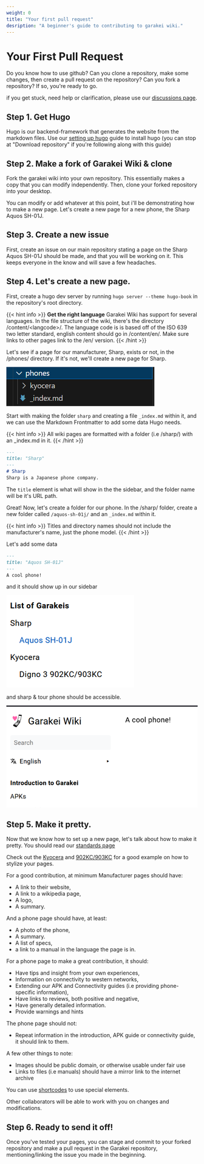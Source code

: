 ```yaml
---
weight: 0
title: "Your first pull request"
desription: "A beginner's guide to contributing to garakei wiki."
---
```

# Your First Pull Request
Do you know how to use github? Can you clone a repository, make some changes, then create a pull request on the repository? Can you fork a repository? If so, you're ready to go.

if you get stuck, need help or clarification, please use our [discussions page](https://github.com/false-fox/garakei-wiki/discussions).

## Step 1. Get Hugo
Hugo is our backend-framework that generates the website from the markdown files. Use our [setting up hugo](/en/contribute/setup/) guide to install hugo (you can stop at "Download repository" if you're following along with this guide)

## Step 2. Make a fork of Garakei Wiki & clone
Fork the garakei wiki into your own repository. This essentially makes a copy that you can modify independently. Then, clone your forked repository into your desktop.

You can modify or add whatever at this point, but i'll be demonstrating how to make a new page. Let's create a new page for a new phone, the Sharp Aquos SH-01J. 

## Step 3. Create a new issue
First, create an issue on our main repository stating a page on the Sharp Aquos SH-01J should be made, and that you will be working on it. This keeps everyone in the know and will save a few headaches.

## Step 4. Let's create a new page.
First, create a hugo dev server by running `hugo server --theme hugo-book` in the repository's root directory.

{{< hint info >}}
**Get the right language**
Garakei Wiki has support for several languages. In the file structure of the wiki, there's  the directory /content/\<langcode>/. The language code is is based off of the ISO 639 two letter standard, english content should go in /content/en/. Make sure links to other pages link to the /en/ version.
{{< /hint >}}


Let's see if a page for our manufacturer, Sharp, exists or not, in the /phones/ directory. If it's not, we'll create a new page for Sharp.

![Alt text](image.png)

Start with making the folder `sharp` and creating a file `_index.md` within it, and we can use the Markdown Frontmatter to add some data Hugo needs.

{{< hint info >}}
All wiki pages are formatted with a folder (i.e /sharp/) with an _index.md in it.
{{< /hint >}}

```markdown
---
title: "Sharp"
---
# Sharp
Sharp is a Japanese phone company.
```
The `title` element is what will show in the the sidebar, and the folder name will be it's URL path.

Great! Now, let's create a folder for our phone. In the /sharp/ folder, create a new folder called `/aquos-sh-01j/` and an `_index.md` within it.

{{< hint info >}}
Titles and directory names should not include the manufacturer's name, just the phone model.
{{< /hint >}}

Let's add some data
```md
---
title: "Aquos SH-01J"
---
A cool phone!
```
and it should show up in our sidebar

![Alt text](image-2.png)

and sharp & tour phone should be accessible.

![Alt text](image-3.png)

## Step 5. Make it pretty.
Now that we know how to set up a new page, let's talk about how to make it pretty. You should read our [standards page](/en/contribute/standards/)

Check out the [Kyocera](/en/phones/kyocera/) and [902KC/903KC](/en/phones/kyocera/Digno%203%2090XKC/) for a good example on how to stylize your pages.

For a good contribution, at minimum Manufacturer pages should have:
- A link to their website,
- A link to a wikipedia page,
- A logo,
- A summary.

And a phone page should have, at least:

- A photo of the phone,
- A summary.
- A list of specs,
- a link to a manual in the language the page is in.

For a phone page to make a great contribution, it should:
- Have tips and insight from your own experiences,
- Information on connectivity to western networks,
- Extending our APK and Connectivity guides (i.e providing phone-specific information),
- Have links to reviews, both positive and negative,
- Have generally detailed information.
- Provide warnings and hints

The phone page should not:
- Repeat information in the introduction, APK guide or connectivity guide, it should link to them.

A few other things to note:
- Images should be public domain, or otherwise usable under fair use
- Links to files (i.e manuals) should have a mirror link to the internet archive

You can use [shortcodes](/en/shortcodes/) to use special elements.

Other collaborators will be able to work with you on changes and modifications.
## Step 6. Ready to send it off!

Once you've tested your pages, you can stage and commit to your forked repository and make a pull request in the Garakei repository, mentioning/linking the issue you made in the beginning. 